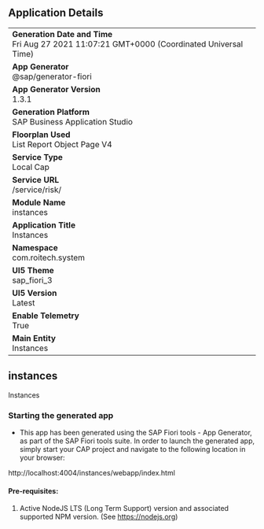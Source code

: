 ## Application Details
|               |
| ------------- |
|**Generation Date and Time**<br>Fri Aug 27 2021 11:07:21 GMT+0000 (Coordinated Universal Time)|
|**App Generator**<br>@sap/generator-fiori|
|**App Generator Version**<br>1.3.1|
|**Generation Platform**<br>SAP Business Application Studio|
|**Floorplan Used**<br>List Report Object Page V4|
|**Service Type**<br>Local Cap|
|**Service URL**<br>/service/risk/
|**Module Name**<br>instances|
|**Application Title**<br>Instances|
|**Namespace**<br>com.roitech.system|
|**UI5 Theme**<br>sap_fiori_3|
|**UI5 Version**<br>Latest|
|**Enable Telemetry**<br>True|
|**Main Entity**<br>Instances|

## instances

Instances

### Starting the generated app

-   This app has been generated using the SAP Fiori tools - App Generator, as part of the SAP Fiori tools suite.  In order to launch the generated app, simply start your CAP project and navigate to the following location in your browser:

http://localhost:4004/instances/webapp/index.html

#### Pre-requisites:

1. Active NodeJS LTS (Long Term Support) version and associated supported NPM version.  (See https://nodejs.org)


